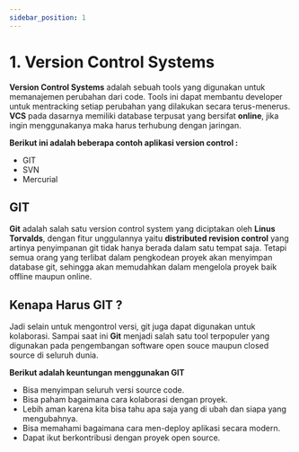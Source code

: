 ```yaml
---
sidebar_position: 1
---
```


# 1. Version Control Systems

**Version Control Systems** adalah sebuah tools yang digunakan untuk memanajemen perubahan dari code. Tools ini dapat membantu developer untuk mentracking setiap perubahan yang dilakukan secara terus-menerus. **VCS** pada dasarnya memiliki database terpusat yang bersifat **online**, jika ingin menggunakanya maka harus terhubung dengan jaringan.

**Berikut ini adalah beberapa contoh aplikasi version control :**
-  GIT
-  SVN
-  Mercurial

## GIT
**Git** adalah salah satu version control system yang diciptakan oleh **Linus Torvalds**, dengan fitur unggulannya yaitu **distributed revision control** yang artinya penyimpanan git tidak hanya berada dalam satu tempat saja. Tetapi semua orang yang terlibat dalam pengkodean proyek akan menyimpan database git, sehingga akan memudahkan dalam mengelola proyek baik offline maupun online.

## Kenapa Harus GIT ? 
Jadi selain untuk mengontrol versi, git juga dapat digunakan untuk kolaborasi. Sampai saat ini **Git** menjadi salah satu tool terpopuler yang digunakan pada pengembangan software open souce maupun closed source di seluruh dunia. 

**Berikut adalah keuntungan menggunakan GIT**

- Bisa menyimpan seluruh versi source code.
- Bisa paham bagaimana cara kolaborasi dengan proyek.
- Lebih aman karena kita bisa tahu apa saja yang di ubah dan siapa yang mengubahnya.
- Bisa memahami bagaimana cara men-deploy aplikasi secara modern.
- Dapat ikut berkontribusi dengan proyek open source.



